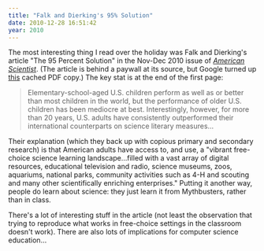 ```yaml
---
title: "Falk and Dierking's 95% Solution"
date: 2010-12-28 16:51:42
year: 2010
---
```

The most interesting thing I read over the holiday was Falk and Dierking's article "The 95 Percent Solution" in the Nov-Dec 2010 issue of <a href="http://www.amsci.org"><em>American Scientist</em></a>. (The article is behind a paywall at its source, but Google turned up <a href="http://caise.insci.org/uploads/docs/FalkandDierking95perc.pdf">this</a> cached PDF copy.) The key stat is at the end of the first page:
<blockquote>Elementary-school-aged U.S. children perform as well as or better than most children in the world, but the performance of older U.S. children has been mediocre at best. Interestingly, however, for more than 20 years, U.S. adults have consistently outperformed their international counterparts on science literary measures…</blockquote>
Their explanation (which they back up with copious primary and secondary research) is that American adults have access to, and use, a "vibrant free-choice science learning landscape…filled with a vast array of digital resources, educational television and radio, science museums, zoos, aquariums, national parks, community activities such as 4-H and scouting and many other scientifically enriching enterprises." Putting it another way, people do learn about science: they just learn it from Mythbusters, rather than in class.

There's a lot of interesting stuff in the article (not least the observation that trying to reproduce what works in free-choice settings in the classroom doesn't work). There are also lots of implications for computer science education…
